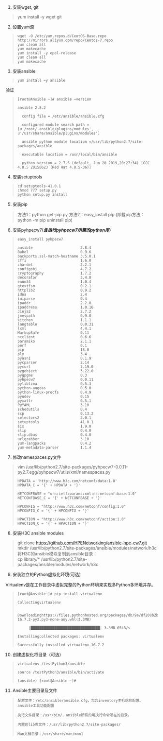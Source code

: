1. 安装wget, git
> yum install -y wget git
2. 设置yum源
>```
> wget -O /etc/yum.repos.d/CentOS-Base.repo http://mirrors.aliyun.com/repo/Centos-7.repo
> yum clean all
> yum makecache
> yum install -y epel-release
> yum clean all
> yum makecache

3. 安装ansible
>```
> yum install –y ansible
验证
>```
> [root@Ansible ~]# ansible –version
> 
> ansible 2.8.2
> 
>   config file = /etc/ansible/ansible.cfg
> 
>   configured module search path =[u'/root/.ansible/plugins/modules', u'/usr/share/ansible/plugins/modules']
> 
>   ansible python module location =/usr/lib/python2.7/site-packages/ansible
> 
>   executable location = /usr/local/bin/ansible
> 
>   python version = 2.7.5 (default, Jun 20 2019,20:27:34) [GCC 4.8.5 20150623 (Red Hat 4.8.5-36)]
> 
 

4. 安装setuptools
>```
> cd setuptools-41.0.1
> chmod 777 setup.py
> python setup.py install

5. 安装pip
> 方法1：python get-pip.py
> 方法2：easy_install pip
> (卸载pip方法：python -m pip uninstall pip)

6. 安装pyhpecw7(***含运行pyhpecw7所需的python库***）
>```
> easy_install pyhpecw7
> 
> ansible                      2.8.4  
> Babel                        0.9.6  
> backports.ssl-match-hostname 3.5.0.1
> cffi                         1.6.0  
> chardet                      2.2.1  
> configobj                    4.7.2  
> cryptography                 1.7.2  
> decorator                    3.4.0  
> enum34                       1.0.4  
> gtextfsm                     0.2.1  
> httplib2                     0.9.2  
> idna                         2.4    
> iniparse                     0.4    
> ipaddr                       2.2.0  
> ipaddress                    1.0.16 
> Jinja2                       2.7.2  
> jmespath                     0.9.0  
> kitchen                      1.1.1  
> langtable                    0.0.31 
> lxml                         4.4.1  
> MarkupSafe                   0.11   
> ncclient                     0.6.6  
> paramiko                     2.1.1  
> perf                         0.1    
> pip                          18.0   
> ply                          3.4    
> pyasn1                       0.1.9  
> pycparser                    2.14   
> pycurl                       7.19.0 
> pygobject                    3.22.0 
> pygpgme                      0.3    
> pyhpecw7                     0.0.11 
> pyliblzma                    0.5.3  
> python-augeas                0.5.0  
> python-linux-procfs          0.4.9  
> pyudev                       0.15   
> pyxattr                      0.5.1  
> PyYAML                       3.10   
> schedutils                   0.4    
> scp                          0.13.2 
> selectors2                   2.0.1  
> setuptools                   41.0.1 
> six                          1.9.0  
> slip                         0.4.0  
> slip.dbus                    0.4.0  
> urlgrabber                   3.10   
> yum-langpacks                0.4.2  
> yum-metadata-parser          1.1.4

7. 修改namespaces.py文件
>vim /usr/lib/python2.7/site-packages/pyhpecw7-0.0.11-py2.7.egg/pyhpecw7/utils/xml/namespaces.py
>```
> HPDATA = 'http://www.h3c.com/netconf/data:1.0'
> HPDATA_C = '{' + HPDATA + '}'
> 
> NETCONFBASE = "urn:ietf:params:xml:ns:netconf:base:1.0"
> NETCONFBASE_C = '{' + NETCONFBASE + '}'
> 
> HPCONFIG = "http://www.h3c.com/netconf/config:1.0"
> HPCONFIG_C = '{' + HPCONFIG + '}'
> 
> HPACTION = "http://www.h3c.com/netconf/action:1.0"
> HPACTION_C = '{' + HPACTION + '}' 

8. 安装H3C ansible modules
> git clone https://github.com/HPENetworking/ansible-hpe-cw7.git  
> mkdir /usr/lib/python2.7/site-packages/ansible/modules/network/h3c  
> 将H3C的ansible模块复制到ansible目录：  
> cp library/* /usr/lib/python2.7/site-packages/ansible/modules/network/h3c

9. 安装独立的Python虚拟化环境(可选)

Virtualenv是在工作目录中虚拟完整的Python环境来实现多Python多环境并存。
>```
> [root@Ansible~]# pip install virtualenv
> 
> Collectingvirtualenv
> 
>   Downloadinghttps://files.pythonhosted.org/packages/db/9e/df208b2baad146fe3fbe750eacadd6e49bcf2f2c3c1117b7192a7b28aec4/virtualenv-16.7.2-py2.py3-none-any.whl(3.3MB)
> 
>      |████████████████████████████████| 3.3MB 65kB/s
> 
> Installingcollected packages: virtualenv
> 
> Successfully installed virtualenv-16.7.2

 
10. 创建虚拟化将目录（可选）
>```
> virtualenv /testPython3/ansible
> 
> source /testPython3/ansible/bin/activate
> 
> (ansible) [root@Ansible ~]#
 

11. Ansible主要目录及文件
>```
> 配置文件：/etc/ansible/ansible.cfg，包含inventory主机信息配置、ansible工具功能配置
> 
> 执行文件目录：/usr/bin/，ansible所有的可执行命令所在的目录。
> 
> 内置的lib库文件：/usr/lib/python2.7/site-packages/
> 
> Man文档目录：/usr/share/man/man1

